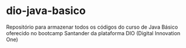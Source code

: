 # dio-java-basico
Repositório para armazenar todos os códigos do curso de Java Básico oferecido no bootcamp Santander da plataforma DIO (Digital Innovation One)
